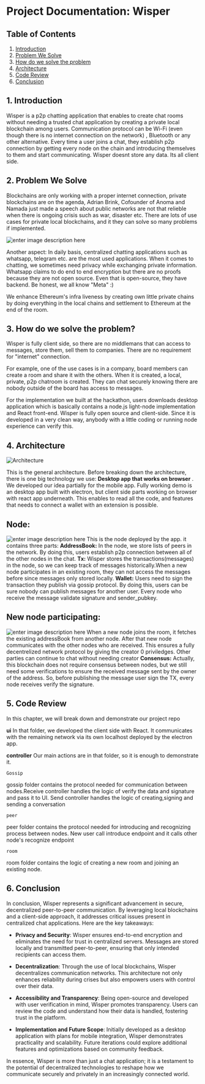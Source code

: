 # Project Documentation: Wisper
## Table of Contents
1. [Introduction](#introduction)
2. [Problem We Solve](#problem-we-solve)
3. [How do we solve the problem](#how-do-we-solve-the-problem)
4. [Architecture](#architecture)
5. [Code Review](#code-review)
6. [Conclusion](#conclusion)

## 1. Introduction
Wisper is a p2p chatting application that enables to create chat rooms without needing a trusted chat application by creating a private local blockchain among users. Communication protocol can be Wi-Fi (even though there is no internet connection on the network) , Bluetooth or any other alternative. Every time a user joins a chat, they establish p2p connection by getting every node on the chain and introducing themselves to them and start communicating. Wisper doesnt store any data. Its all client side.


## 2. Problem We Solve
 Blockchains are only working with a proper internet connection, private blockchains are on the agenda, Adrian Brink, Cofounder of Anoma and Namada just made a speech about public networks are not that relieble when there is ongoing crisis such as war, disaster etc. There are lots of use cases for private local blockchains, and it they can solve so many problems if implemented. 

![enter image description here](https://pbs.twimg.com/media/GSW2YU4WAAEN5A-?format=jpg&name=medium)


Another aspect: In daily basis, centralized chatting applications such as whatsapp, telegram etc. are the most used applications. When it comes to chatting, we sometimes need privacy while exchanging private information. Whatsapp claims to do end to end encryption but there are no proofs because they are not open source. Even that is open-source, they have backend. Be honest, we all know "Meta" :) 

We enhance Ethereum's infra liveness by creating own little private chains by doing everything in the local chains and settlement to Ethereum at the end of the room.

## 3. How do we solve the problem?
Wisper is fully client side, so there are no middlemans that can access to messages, store them, sell them to companies. There are no requirement for "internet" connection.

For example, one of the use cases is in a company, board members can create a room and share it with the others. When it is created, a local, private, p2p chatroom is created. They can chat securely knowing there are nobody outside of the board has access to messages.

For the implementation we built at the hackathon, users downloads desktop application which is basically contains a node.js light-node implementation and React front-end. Wisper is fully open source and client-side. Since it is developed in a very clean way, anybody with a little coding or running node experience can verify this.

## 4. Architecture
![Architecture](https://i.imgur.com/Rvyhgt2.png)

This is the general architecture. Before breaking down the architecture, there is one big technology we use: **Desktop app that works on browser** . We developed our idea partially for the mobile app. Fully working demo is an desktop app built with electron, but client side parts working on browser with react app underneath. This enables to read all the code, and features that needs to connect a wallet with an extension is possible.

## **Node:**

![enter image description here](https://i.imgur.com/kwYCQmb.png)
This is the node deployed by the app. it contains three parts:
    **AddressBook:**
    In the node, we store lists of peers in the network. By doing this, users establish p2p connection between all of the other nodes in the chat. 
        **Tx:**
    Wisper stores the transactions(messages) in the node, so we can keep track of messages historically.When a new node participates in an existing room, they can not access the messages before since messages only stored locally.
    **Wallet:**
    Users need to sign the transaction they publish via gossip protocol. By doing this, users can be sure nobody can publish messages for another user. Every node who receive the message validate signature and sender_pubkey.

## **New node participating:**
![enter image description here](https://i.imgur.com/rspe2c4.png)
    When a new node joins the room, it fetches the existing addressBook from another node. After that new node communicates with the other nodes who are received. This ensures a fully decentrelized network protocol by giving the creator 0 priviledges. Other parties can continue to chat without needing creator
    **Consensus:**
    Actually, this blockchain does not require consensus between nodes, but we still need some verifications to ensure the received message sent by the owner of the address. So, before publishing the message user sign the TX, every node receives verify the signature.
	

## 5. Code Review
In this chapter, we will break down and demonstrate our project repo

**ui**
In that folder, we developed the client side with React. It communicates with the remaining network via its own localhost deployed by the electron app.

**controller**
Our main actions are in that folder, so it is enough to demonstrate it.

	Gossip

gossip folder contains the protocol needed for communication between nodes.Receive controller handles the logic of verify the data and signature and pass it to UI. Send controller handles the logic of creating,signing and sending a conversation

	peer

peer folder contains the protocol needed for introducing and recognizing  process between nodes. New user call introduce endpoint and it calls other node's recognize endpoint

	room

room folder contains the logic of creating a new room and joining an existing node.

## 6. Conclusion

In conclusion, Wisper represents a significant advancement in secure, decentralized peer-to-peer communication. By leveraging local blockchains and a client-side approach, it addresses critical issues present in centralized chat applications. Here are the key takeaways:

- **Privacy and Security**: Wisper ensures end-to-end encryption and eliminates the need for trust in centralized servers. Messages are stored locally and transmitted peer-to-peer, ensuring that only intended recipients can access them.
  
- **Decentralization**: Through the use of local blockchains, Wisper decentralizes communication networks. This architecture not only enhances reliability during crises but also empowers users with control over their data.

- **Accessibility and Transparency**: Being open-source and developed with user verification in mind, Wisper promotes transparency. Users can review the code and understand how their data is handled, fostering trust in the platform.

- **Implementation and Future Scope**: Initially developed as a desktop application with plans for mobile integration, Wisper demonstrates practicality and scalability. Future iterations could explore additional features and optimizations based on community feedback.

In essence, Wisper is more than just a chat application; it is a testament to the potential of decentralized technologies to reshape how we communicate securely and privately in an increasingly connected world.
